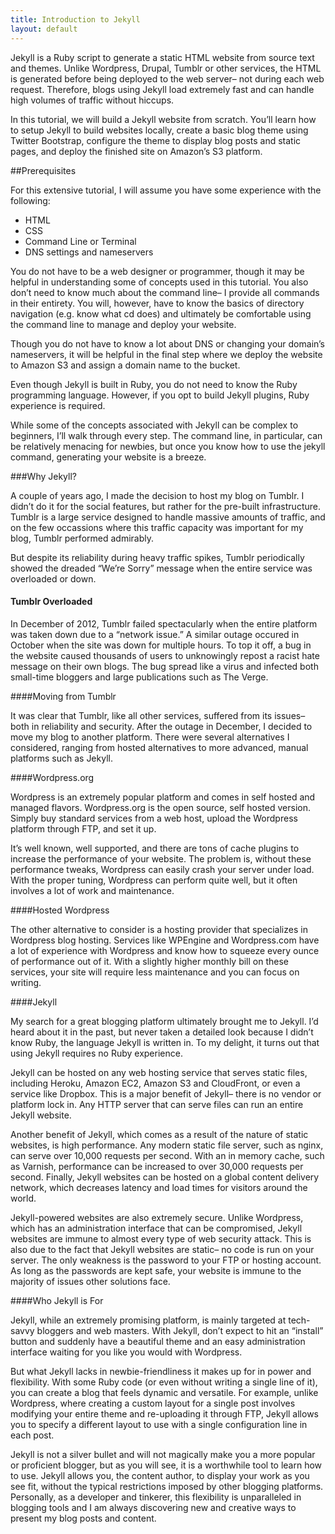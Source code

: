 ```yaml
---
title: Introduction to Jekyll
layout: default
---
```


 <link rel="stylesheet/less" type="text/css" href="http://kalburgimanjunath.github.io/palette/less/style.less" />
      <script src="http://ajax.googleapis.com/ajax/libs/jquery/1.10.2/jquery.min.js" type="text/javascript"></script>
      <script src="http://kalburgimanjunath.github.io/palette/js/less-1.5.0.min.js" type="text/javascript"></script>
      <link href="http://netdna.bootstrapcdn.com/font-awesome/4.0.0/css/font-awesome.css" rel="stylesheet">

Jekyll is a Ruby script to generate a static HTML website from source text and themes. Unlike Wordpress, Drupal, Tumblr or other services, the HTML is generated before being deployed to the web server– not during each web request. Therefore, blogs using Jekyll load extremely fast and can handle high volumes of traffic without hiccups.

In this tutorial, we will build a Jekyll website from scratch. You’ll learn how to setup Jekyll to build websites locally, create a basic blog theme using Twitter Bootstrap, configure the theme to display blog posts and static pages, and deploy the finished site on Amazon’s S3 platform.

##Prerequisites

For this extensive tutorial, I will assume you have some experience with the following:

<ul>
    <li>HTML</li>
    <li>CSS</li>
    <li>Command Line or Terminal</li>
    <li>DNS settings and nameservers</li>
</ul>

You do not have to be a web designer or programmer, though it may be helpful in understanding some of concepts used in this tutorial. You also don’t need to know much about the command line– I provide all commands in their entirety. You will, however, have to know the basics of directory navigation (e.g. know what cd does) and ultimately be comfortable using the command line to manage and deploy your website.

Though you do not have to know a lot about DNS or changing your domain’s nameservers, it will be helpful in the final step where we deploy the website to Amazon S3 and assign a domain name to the bucket.

Even though Jekyll is built in Ruby, you do not need to know the Ruby programming language. However, if you opt to build Jekyll plugins, Ruby experience is required.


While some of the concepts associated with Jekyll can be complex to beginners, I’ll walk through every step. The command line, in particular, can be relatively menacing for newbies, but once you know how to use the jekyll command, generating your website is a breeze.

###Why Jekyll?

A couple of years ago, I made the decision to host my blog on Tumblr. I didn’t do it for the social features, but rather for the pre-built infrastructure. Tumblr is a large service designed to handle massive amounts of traffic, and on the few occassions where this traffic capacity was important for my blog, Tumblr performed admirably.

But despite its reliability during heavy traffic spikes, Tumblr periodically showed the dreaded “We’re Sorry” message when the entire service was overloaded or down.

<h4>Tumblr Overloaded</h4>

In December of 2012, Tumblr failed spectacularly when the entire platform was taken down due to a “network issue.” A similar outage occured in October when the site was down for multiple hours. To top it off, a bug in the website caused thousands of users to unknowingly repost a racist hate message on their own blogs. The bug spread like a virus and infected both small-time bloggers and large publications such as The Verge.

####Moving from Tumblr

It was clear that Tumblr, like all other services, suffered from its issues– both in reliability and security. After the outage in December, I decided to move my blog to another platform. There were several alternatives I considered, ranging from hosted alternatives to more advanced, manual platforms such as Jekyll.

####Wordpress.org

Wordpress is an extremely popular platform and comes in self hosted and managed flavors. Wordpress.org is the open source, self hosted version. Simply buy standard services from a web host, upload the Wordpress platform through FTP, and set it up.

It’s well known, well supported, and there are tons of cache plugins to increase the performance of your website. The problem is, without these performance tweaks, Wordpress can easily crash your server under load. With the proper tuning, Wordpress can perform quite well, but it often involves a lot of work and maintenance.

####Hosted Wordpress

The other alternative to consider is a hosting provider that specializes in Wordpress blog hosting. Services like WPEngine and Wordpress.com have a lot of experience with Wordpress and know how to squeeze every ounce of performance out of it. With a slightly higher monthly bill on these services, your site will require less maintenance and you can focus on writing.

####Jekyll

My search for a great blogging platform ultimately brought me to Jekyll. I’d heard about it in the past, but never taken a detailed look because I didn’t know Ruby, the language Jekyll is written in. To my delight, it turns out that using Jekyll requires no Ruby experience.

Jekyll can be hosted on any web hosting service that serves static files, including Heroku, Amazon EC2, Amazon S3 and CloudFront, or even a service like Dropbox. This is a major benefit of Jekyll– there is no vendor or platform lock in. Any HTTP server that can serve files can run an entire Jekyll website.

Another benefit of Jekyll, which comes as a result of the nature of static websites, is high performance. Any modern static file server, such as nginx, can serve over 10,000 requests per second. With an in memory cache, such as Varnish, performance can be increased to over 30,000 requests per second. Finally, Jekyll websites can be hosted on a global content delivery network, which decreases latency and load times for visitors around the world.

Jekyll-powered websites are also extremely secure. Unlike Wordpress, which has an administration interface that can be compromised, Jekyll websites are immune to almost every type of web security attack. This is also due to the fact that Jekyll websites are static– no code is run on your server. The only weakness is the password to your FTP or hosting account. As long as the passwords are kept safe, your website is immune to the majority of issues other solutions face.

####Who Jekyll is For

Jekyll, while an extremely promising platform, is mainly targeted at tech-savvy bloggers and web masters. With Jekyll, don’t expect to hit an “install” button and suddenly have a beautiful theme and an easy administration interface waiting for you like you would with Wordpress.

But what Jekyll lacks in newbie-friendliness it makes up for in power and flexibility. With some Ruby code (or even without writing a single line of it), you can create a blog that feels dynamic and versatile. For example, unlike Wordpress, where creating a custom layout for a single post involves modifying your entire theme and re-uploading it through FTP, Jekyll allows you to specify a different layout to use with a single configuration line in each post.

Jekyll is not a silver bullet and will not magically make you a more popular or proficient blogger, but as you will see, it is a worthwhile tool to learn how to use. Jekyll allows you, the content author, to display your work as you see fit, without the typical restrictions imposed by other blogging platforms. Personally, as a developer and tinkerer, this flexibility is unparalleled in blogging tools and I am always discovering new and creative ways to present my blog posts and content.
